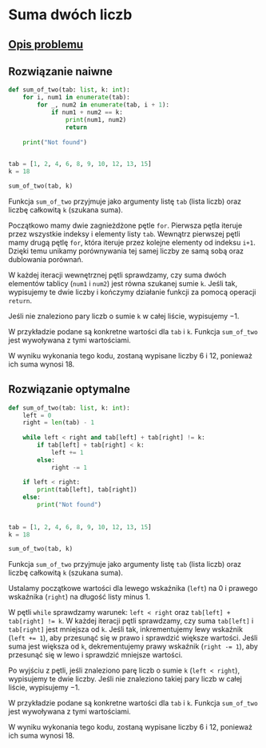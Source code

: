 # Suma dwóch liczb

## [Opis problemu](../../../../algorithms/searching/sum-of-two.md)


## Rozwiązanie naiwne

```python linenums="1"
def sum_of_two(tab: list, k: int):
    for i, num1 in enumerate(tab):
        for _, num2 in enumerate(tab, i + 1):
            if num1 + num2 == k:
                print(num1, num2)
                return
                
    print("Not found")
    

tab = [1, 2, 4, 6, 8, 9, 10, 12, 13, 15]
k = 18

sum_of_two(tab, k)
```


Funkcja `sum_of_two` przyjmuje jako argumenty listę `tab` (lista liczb) oraz liczbę całkowitą `k` (szukana suma).

Początkowo mamy dwie zagnieżdżone pętle `for`. Pierwsza pętla iteruje przez wszystkie indeksy i elementy listy `tab`. Wewnątrz pierwszej pętli mamy drugą pętlę `for`, która iteruje przez kolejne elementy od indeksu `i+1`. Dzięki temu unikamy porównywania tej samej liczby ze samą sobą oraz dublowania porównań.

W każdej iteracji wewnętrznej pętli sprawdzamy, czy suma dwóch elementów tablicy (`num1` i `num2`) jest równa szukanej sumie `k`. Jeśli tak, wypisujemy te dwie liczby i kończymy działanie funkcji za pomocą operacji `return`.

Jeśli nie znaleziono pary liczb o sumie `k` w całej liście, wypisujemy $-1$.

W przykładzie podane są konkretne wartości dla `tab` i `k`. Funkcja `sum_of_two` jest wywoływana z tymi wartościami.

W wyniku wykonania tego kodu, zostaną wypisane liczby $6$ i $12$, ponieważ ich suma wynosi $18$.

## Rozwiązanie optymalne

```python linenums="1"
def sum_of_two(tab: list, k: int):
    left = 0
    right = len(tab) - 1
    
    while left < right and tab[left] + tab[right] != k:
        if tab[left] + tab[right] < k:
            left += 1
        else:
            right -= 1
            
    if left < right:
        print(tab[left], tab[right])
    else:
        print("Not found")
     
           
tab = [1, 2, 4, 6, 8, 9, 10, 12, 13, 15]
k = 18

sum_of_two(tab, k)
```


Funkcja `sum_of_two` przyjmuje jako argumenty listę `tab` (lista liczb) oraz liczbę całkowitą `k` (szukana suma).

Ustalamy początkowe wartości dla lewego wskaźnika (`left`) na $0$ i prawego wskaźnika (`right`) na długość listy minus 1.

W pętli `while` sprawdzamy warunek: `left < right` oraz `tab[left] + tab[right] != k`. W każdej iteracji pętli sprawdzamy, czy suma `tab[left]` i `tab[right]` jest mniejsza od `k`. Jeśli tak, inkrementujemy lewy wskaźnik (`left += 1`), aby przesunąć się w prawo i sprawdzić większe wartości. Jeśli suma jest większa od `k`, dekrementujemy prawy wskaźnik (`right -= 1`), aby przesunąć się w lewo i sprawdzić mniejsze wartości.

Po wyjściu z pętli, jeśli znaleziono parę liczb o sumie `k` (`left < right`), wypisujemy te dwie liczby. Jeśli nie znaleziono takiej pary liczb w całej liście, wypisujemy $-1$.

W przykładzie podane są konkretne wartości dla `tab` i `k`. Funkcja `sum_of_two` jest wywoływana z tymi wartościami.

W wyniku wykonania tego kodu, zostaną wypisane liczby $6$ i $12$, ponieważ ich suma wynosi $18$.
